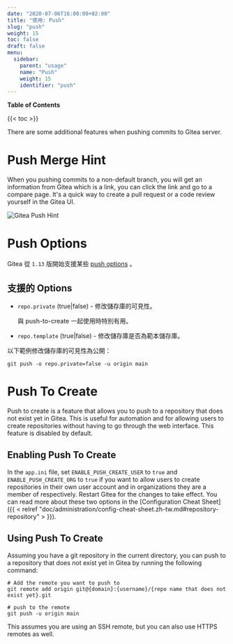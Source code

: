 ```yaml
---
date: "2020-07-06T16:00:00+02:00"
title: "使用: Push"
slug: "push"
weight: 15
toc: false
draft: false
menu:
  sidebar:
    parent: "usage"
    name: "Push"
    weight: 15
    identifier: "push"
---
```


**Table of Contents**

{{< toc >}}

There are some additional features when pushing commits to Gitea server.

# Push Merge Hint

When you pushing commits to a non-default branch, you will get an information from
Gitea which is a link, you can click the link and go to a compare page. It's a quick
way to create a pull request or a code review yourself in the Gitea UI.

![Gitea Push Hint](/gitea-push-hint.png)

# Push Options

Gitea 從 `1.13` 版開始支援某些 [push options](https://git-scm.com/docs/git-push#Documentation/git-push.txt--oltoptiongt)
。

## 支援的 Options

- `repo.private` (true|false) - 修改儲存庫的可見性。

  與 push-to-create 一起使用時特別有用。

- `repo.template` (true|false) - 修改儲存庫是否為範本儲存庫。

以下範例修改儲存庫的可見性為公開：

```shell
git push -o repo.private=false -u origin main
```

# Push To Create

Push to create is a feature that allows you to push to a repository that does not exist yet in Gitea. This is useful for automation and for allowing users to create repositories without having to go through the web interface. This feature is disabled by default.

## Enabling Push To Create

In the `app.ini` file, set `ENABLE_PUSH_CREATE_USER` to `true` and `ENABLE_PUSH_CREATE_ORG` to `true` if you want to allow users to create repositories in their own user account and in organizations they are a member of respectively. Restart Gitea for the changes to take effect. You can read more about these two options in the [Configuration Cheat Sheet]({{ < relref "doc/administration/config-cheat-sheet.zh-tw.md#repository-repository" > }}).

## Using Push To Create

Assuming you have a git repository in the current directory, you can push to a repository that does not exist yet in Gitea by running the following command:

```shell
# Add the remote you want to push to
git remote add origin git@{domain}:{username}/{repo name that does not exist yet}.git

# push to the remote
git push -u origin main
```

This assumes you are using an SSH remote, but you can also use HTTPS remotes as well.
